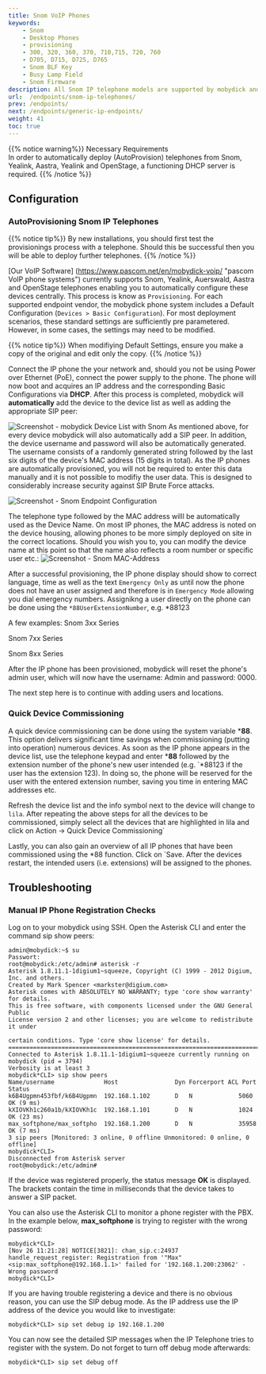 ```yaml
---
title: Snom VoIP Phones
keywords: 
    - Snom 
    - Desktop Phones
    - provisioning
    - 300, 320, 360, 370, 710,715, 720, 760
    - D705, D715, D725, D765
    - Snom BLF Key
    - Busy Lamp Field
    - Snom Firmware
description: All Snom IP telephone models are supported by mobydick and here is how to integrate your Snom VoIP Desktop Phone.
url:  /endpoints/snom-ip-telephones/
prev: /endpoints/
next: /endpoints/generic-ip-endpoints/
weight: 41
toc: true
---
```



{{% notice warning%}}
Necessary Requirements  
In order to automatically deploy (AutoProvision) telephones from Snom, Yealink, Aastra, Yealink and OpenStage, a functioning DHCP server is required.
{{% /notice %}}

## Configuration

### AutoProvisioning Snom IP Telephones

{{% notice tip%}}
By new installations, you should first test the provisionings process with a telephone. Should this be successful then you will be able to deploy further telephones.
{{% /notice %}}

[Our VoIP Software] (https://www.pascom.net/en/mobydick-voip/ "pascom VoIP phone systems") currently supports Snom, Yealink, Auerswald, Aastra and OpenStage telephones enabling you to automatically configure these devices centrally. This process is know as `Provisioning`. For each supported endpoint vendor, the mobydick phone system includes a Default Configuration (`Devices > Basic Configuration`). For most deployment scenarios, these standard settings are sufficiently pre parametered. However, in some cases, the settings may need to be modified.

{{% notice tip%}}
When modifiying Default Settings, ensure you make a copy of the original and edit only the copy. 
{{% /notice %}}

Connect the IP phone the your network and, should you not be using Power over Ethernet (PoE), connect the power supply to the phone. The phone will now boot and acquires an IP address and the corresponding Basic Configurations via **DHCP**. After this process is completed, mobydick will **automatically** add the device to the device list as well as adding the appropriate SIP peer:

![Screenshot - mobydick Device List with Snom](../../images/Snom_devicelist.png?width=90% "mobydick Device List with Snom")
As mentioned above, for every device mobydick will also automatically add a SIP peer. In addition, the device username and password will also be automatically generated. The username consists of a randomly generated string followed by the last six digits of the device's MAC address (15 digits in total). As the IP phones are automatically provisioned, you will not be required to enter this data manually and it is not possible to modifiy the user data. This is designed to considerably increase security against SIP Brute Force attacks. 

![Screenshot - Snom Endpoint Configuration](../../images/Snom_endpoint_details.png?width=90% "Snom Endpoint Configuration in mobydick")

The telephone type followed by the MAC address willl be automatically used as the Device Name. On most IP phones, the MAC address is noted on the device housing, allowing phones to be more simply deployed on site in the correct locations. Should you wish you to, you can modify the device name at this point so that the name also reflects a room number or specific user etc.:
![Screenshot - Snom MAC-Address](../../images/Snom_endpoint_label.png?width=90% "Snom MAC-Address in mobydick")

After a successful provisioning, the IP phone display should show to correct language, time as well as the text `Emergency Only` as until now the phone does not have an user assigned and therefore is in `Emergency Mode` allowing you dial emergency numbers. Assignikng a user directly on the phone can be done using the `*88UserExtensionNumber`, e.g. *88123

A few examples:
Snom 3xx Series
	
Snom 7xx Series
	
Snom 8xx Series
		

After the IP phone has been provisioned, mobydick will reset the phone's admin user, which will now have the username: Admin and password: 0000.

The next step here is to continue with adding users and locations.

### Quick Device Commissioning

A quick device commissioning can be done using the system variable ***88**. This option delivers significant time savings
when commissioning (putting into operation) numerous devices. As soon as the IP phone appears in the device list, use the telephone keypad and enter ***88** followed by the extension
number of the phone's new user intended (e.g. `*88123 if the user has the extension 123). In doing so, the phone will
be reserved for the user with the entered extension number, saving you time in entering MAC addresses etc.

Refresh the device list and the info symbol next to the device will change to `lila`. After repeating the above steps for all the
devices to be commissioned, simply select all the devices that are highlighted in lila and click on Action -> Quick Device Commissioning`

Lastly, you can also gain an overview of all IP phones that have been commissioned using the *88 function. Click on `Save. After the devices restart, the intended users (i.e. extensions) will be assigned to the phones.

## Troubleshooting

### Manual IP Phone Registration Checks

Log on to your mobydick using SSH. Open the Asterisk CLI and enter the command sip show peers:

	

    admin@mobydick:~$ su
    Passwort: 
    root@mobydick:/etc/admin# asterisk -r
    Asterisk 1.8.11.1-1digium1~squeeze, Copyright (C) 1999 - 2012 Digium, Inc. and others.
    Created by Mark Spencer <markster@digium.com>
    Asterisk comes with ABSOLUTELY NO WARRANTY; type 'core show warranty' for details.
    This is free software, with components licensed under the GNU General Public
    License version 2 and other licenses; you are welcome to redistribute it under
    
    certain conditions. Type 'core show license' for details.
    =========================================================================
    Connected to Asterisk 1.8.11.1-1digium1~squeeze currently running on mobydick (pid = 3794)
    Verbosity is at least 3
    mobydick*CLI> sip show peers 
    Name/username              Host                Dyn Forcerport ACL Port   Status     
    k6B4Ugpmn453fbf/k6B4Ugpmn  192.168.1.102       D   N             5060    OK (9 ms)  
    kXIOVKh1c260a1b/kXIOVKh1c  192.168.1.101       D   N             1024    OK (23 ms) 
    max_softphone/max_softpho  192.168.1.200       D   N             35958   OK (7 ms)  
    3 sip peers [Monitored: 3 online, 0 offline Unmonitored: 0 online, 0 offline]
    mobydick*CLI> 
    Disconnected from Asterisk server
    root@mobydick:/etc/admin#

If the device was registered properly, the status message **OK** is displayed. The brackets contain the time in milliseconds that the device takes to answer a SIP packet.

You can also use the Asterisk CLI to monitor a phone register with the PBX. In the example below, **max_softphone** is trying to register with the wrong password:

~~~~	
mobydick*CLI> 
[Nov 26 11:21:28] NOTICE[3821]: chan_sip.c:24937 handle_request_register: Registration from '"Max"<sip:max_softphone@192.168.1.1>' failed for '192.168.1.200:23062' - Wrong password
mobydick*CLI>
~~~~
If you are having trouble registering a device and there is no obvious reason, you can use the SIP debug mode. As the IP address use the IP address of the device you would like to investigate: 
~~~~
mobydick*CLI> sip set debug ip 192.168.1.200
~~~~
You can now see the detailed SIP messages when the IP Telephone tries to register with the system. Do not forget to turn off debug mode afterwards:

~~~~
mobydick*CLI> sip set debug off
~~~~